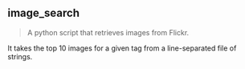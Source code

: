 ## image_search

> A python script that retrieves images from Flickr. 

It takes the top 10 images for a given tag from a line-separated file of strings.
